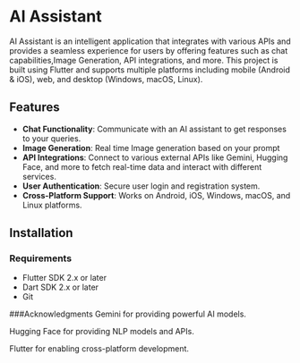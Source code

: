 # AI Assistant

AI Assistant is an intelligent application that integrates with various APIs and provides a seamless experience for users by offering features such as chat capabilities,Image Generation, API integrations, and more. This project is built using Flutter and supports multiple platforms including mobile (Android & iOS), web, and desktop (Windows, macOS, Linux).

## Features

- **Chat Functionality**: Communicate with an AI assistant to get responses to your queries.
- **Image Generation**: Real time Image generation based on your prompt
- **API Integrations**: Connect to various external APIs like Gemini, Hugging Face, and more to fetch real-time data and interact with different services.
- **User Authentication**: Secure user login and registration system.
- **Cross-Platform Support**: Works on Android, iOS, Windows, macOS, and Linux platforms.

## Installation

### Requirements

- Flutter SDK 2.x or later
- Dart SDK 2.x or later
- Git

###Acknowledgments
Gemini for providing powerful AI models.

Hugging Face for providing NLP models and APIs.

Flutter for enabling cross-platform development.


